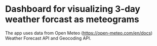 # Dashboard for visualizing 3-day weather forcast as meteograms

The app uses data from Open Meteo (https://open-meteo.com/en/docs) Weather Forecast API and Geocoding API.

